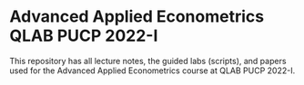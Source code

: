 # Advanced Applied Econometrics QLAB PUCP 2022-I
This repository has all lecture notes, the guided labs (scripts), and papers used for the Advanced Applied Econometrics course at QLAB PUCP 2022-I.


